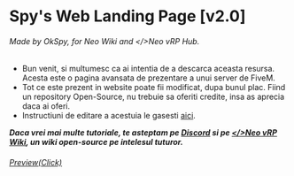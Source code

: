 # Spy's Web Landing Page [v2.0]

###### Made by OkSpy, for Neo Wiki and </>Neo vRP Hub.

- Bun venit, si multumesc ca ai intentia de a descarca aceasta resursa. Acesta este o pagina avansata de prezentare a unui server de FiveM. 
- Tot ce este prezent in website poate fii modificat, dupa bunul plac. Fiind un repository Open-Source, nu trebuie sa oferiti credite, insa as aprecia daca ai oferi.
- Instructiuni de editare a acestuia le gasesti [aici](https://neowiki.notion.site/Neo-Web-v2-0-GitHub-Tutorial-fe51d1ec657f4535bdd54b3866a4ccb8).

**_Daca vrei mai multe tutoriale, te asteptam pe [Discord](https://discord.gg/skBEqPSxWT) si pe [</>Neo vRP Wiki](https://neowiki.notion.site/Neo-vRP-Hub-Wiki-77b397556ba14d0b8292fd85f6d84da4), un wiki open-source pe intelesul tuturor._**

###### [Preview(Click)](https://i.imgur.com/bdr17nU.gif)


